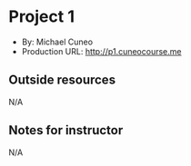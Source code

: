 # Project 1
+ By: Michael Cuneo
+ Production URL: <http://p1.cuneocourse.me>

## Outside resources
N/A

## Notes for instructor
N/A
